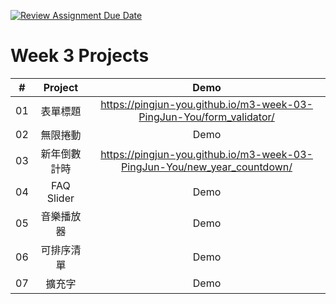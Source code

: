 [![Review Assignment Due Date](https://classroom.github.com/assets/deadline-readme-button-24ddc0f5d75046c5622901739e7c5dd533143b0c8e959d652212380cedb1ea36.svg)](https://classroom.github.com/a/k2L2x6nl)

# Week 3 Projects

|  #  |   Project    |                                   Demo                                   |
| :-: | :----------: | :----------------------------------------------------------------------: |
| 01  |   表單標題   |   https://pingjun-you.github.io/m3-week-03-PingJun-You/form_validator/   |
| 02  |   無限捲動   |                                   Demo                                   |
| 03  | 新年倒數計時 | https://pingjun-you.github.io/m3-week-03-PingJun-You/new_year_countdown/ |
| 04  |  FAQ Slider  |                                   Demo                                   |
| 05  |  音樂播放器  |                                   Demo                                   |
| 06  |  可排序清單  |                                   Demo                                   |
| 07  |    擴充字    |                                   Demo                                   |
